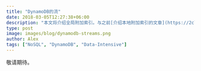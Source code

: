 ```yaml
---
title: "DynamoDB的流"
date: 2018-03-05T12:27:38+06:00
description: "本文将介绍全局附加索引。与之前[介绍本地附加索引的文章](https://2cloudlab.com/nosql/local-secondary-indexes)一样,我们将涉及全局附加索引的基础知识，然后通过一个例子来使用全局附加索引。"
type: post
image: images/blog/dynamodb-streams.png
author: Alex
tags: ["NoSQL", "DynamoDB", "Data-Intensive"]
---
```


敬请期待。
